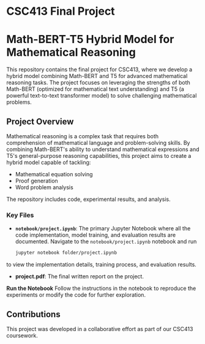 # CSC413 Final Project
# Math-BERT-T5 Hybrid Model for Mathematical Reasoning

This repository contains the final project for CSC413, where we develop a hybrid model combining Math-BERT and T5 for advanced mathematical reasoning tasks. The project focuses on leveraging the strengths of both Math-BERT (optimized for mathematical text understanding) and T5 (a powerful text-to-text transformer model) to solve challenging mathematical problems.

## Project Overview

Mathematical reasoning is a complex task that requires both comprehension of mathematical language and problem-solving skills. By combining Math-BERT's ability to understand mathematical expressions and T5's general-purpose reasoning capabilities, this project aims to create a hybrid model capable of tackling:

- Mathematical equation solving
- Proof generation
- Word problem analysis

The repository includes code, experimental results, and analysis.

### Key Files
- **`notebook/project.ipynb`**: The primary Jupyter Notebook where all the code implementation, model training, and evaluation results are documented. 
   Navigate to the `notebook/project.ipynb` notebook and run
   ```bash
   jupyter notebook folder/project.ipynb
   ```
 to view the implementation details, training process, and evaluation results.
 - **project.pdf**: The final written report on the project.

**Run the Notebook**
   Follow the instructions in the notebook to reproduce the experiments or modify the code for further exploration.

## Contributions

This project was developed in a collaborative effort as part of our CSC413 coursework. 

